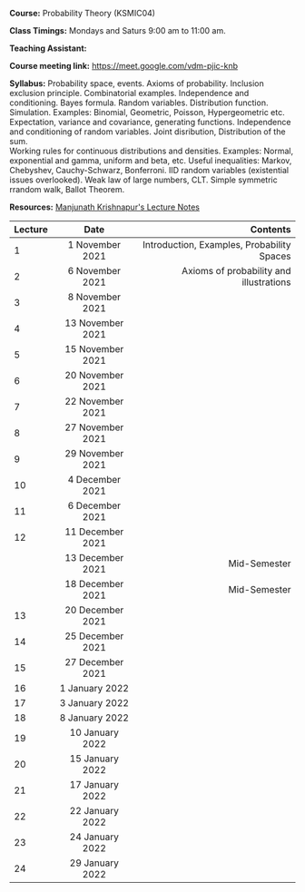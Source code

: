 
**Course:** Probability Theory (KSMIC04)

**Class Timings:** Mondays and Saturs 9:00 am to 11:00 am.

**Teaching Assistant:** 

**Course meeting link:** https://meet.google.com/vdm-pjic-knb

**Syllabus:** Probability space, events. Axioms of probability. Inclusion exclusion principle. Combinatorial examples. 
Independence and conditioning. Bayes formula. Random variables. Distribution function. Simulation.
Examples: Binomial, Geometric, Poisson, Hypergeometric etc. Expectation, variance and covariance, generating functions. 
Independence and conditioning of random variables. Joint disribution, Distribution of the sum.  
Working rules for continuous distributions and densities. Examples: Normal, exponential and gamma, uniform and beta, etc. 
Useful inequalities: Markov, Chebyshev, Cauchy-Schwarz, Bonferroni. IID random variables (existential issues overlooked). 
Weak law of large numbers, CLT. Simple symmetric rrandom walk, Ballot Theorem. 


**Resources:**
[Manjunath Krishnapur's Lecture Notes](http://math.iisc.ac.in/~manju/UGstatprob18/Prob.pdf)


| Lecture   | Date   | Contents     |
| :------------- | :----------: | -----------: |
| 1|   1 November 2021  | Introduction, Examples, Probability Spaces |
| 2| 6 November 2021 |  Axioms of probability and illustrations |
| 3|   8 November 2021  |  |
| 4| 13 November 2021 |   |
| 5|   15 November 2021  |  |
| 6| 20 November 2021 |   |
| 7|   22 November 2021  |  |
| 8| 27 November 2021 |   |
| 9|   29 November 2021  |  |
| 10| 4 December 2021 |   |
| 11|   6 December 2021  |  |
| 12| 11 December 2021 |   |
| |   13 December 2021  | Mid-Semester |
| | 18 December 2021 |  Mid-Semester |
| 13|   20 December 2021  |  |
| 14| 25 December 2021 |   |
| 15|   27 December 2021  |  |
| 16| 1 January 2022 |   |
| 17|   3 January 2022  |  |
| 18| 8 January 2022 |   |
| 19|   10 January 2022  |  |
| 20| 15 January 2022 |   |
| 21|   17 January 2022  |  |
| 22| 22 January 2022 |   |
| 23|   24 January 2022  |  |
| 24| 29 January 2022 |   |
